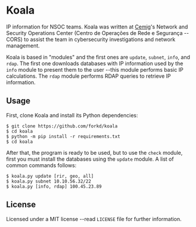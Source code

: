 # Koala
IP information for NSOC teams.  Koala was written at [Cemig](http://www.cemig.com.br)'s Network and Security Operations Center (Centro de Operações de Rede e Segurança -- CORS) to assist the team in cybersecurity investigations and network management.

Koala is based in "modules" and the first ones are `update`, `subnet`, `info`, and `rdap`.  The first one downloads databases with IP information used by the `info` module to present them to the user --this module performs basic IP calculations.  The `rdap` module performs RDAP queries to retrieve IP information.

## Usage
First, clone Koala and install its Python dependencies:

```
$ git clone https://github.com/forkd/koala
$ cd koala
$ python -m pip install -r requirements.txt
$ cd koala
```

After that, the program is ready to be used, but to use the `check` module, first you must install the databases using the `update` module.  A list of common commands follows:

```
$ koala.py update [rir, geo, all]
$ koala.py subnet 10.10.56.32/22
$ koala.py [info, rdap] 100.45.23.89
```

## License
Licensed under a MIT license --read `LICENSE` file for further information.
